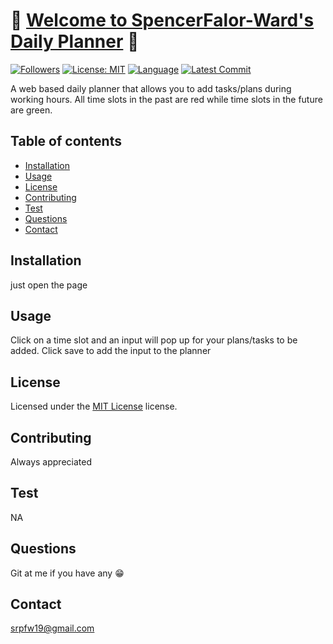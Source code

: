 # :book: [Welcome to SpencerFalor-Ward's Daily Planner](https://spencerfalor-ward.github.io/Sfw-Daily-Planner) :book:

[![Followers](https://img.shields.io/github/followers/SpencerFalor-Ward?style=social)](https://github.com/SpencerFalor-Ward?tab=followers) [![License: MIT](https://img.shields.io/badge/License-MIT-yellow.svg)](https://opensource.org/licenses/MIT) [![Language](https://img.shields.io/github/languages/top/SpencerFalor-Ward/Sfw-Daily-Planner)](https://github.com/SpencerFalor-Ward/Sfw-Daily-Planner/search?l=javascript) [![Latest Commit](https://img.shields.io/github/last-commit/SpencerFalor-Ward/Sfw-Daily-Planner)](https://github.com/SpencerFalor-Ward/Sfw-Daily-Planner/graphs/commit-activity)

A web based daily planner that allows you to add tasks/plans during working hours. All time slots in the past are red while time slots in the future are green.

## Table of contents

-   [Installation](#Installation)
-   [Usage](#Usage)
-   [License](#License)
-   [Contributing](#Contributing)
-   [Test](#Test)
-   [Questions](#Questions)
-   [Contact](#Contact)

## Installation

just open the page

## Usage

Click on a time slot and an input will pop up for your plans/tasks to be added. Click save to add the input to the planner  


## License

Licensed under the [MIT License](https://choosealicense.com/licenses/mit/) license.

## Contributing

Always appreciated

## Test

NA

## Questions

Git at me if you have any :grin:

## Contact

srpfw19@gmail.com
